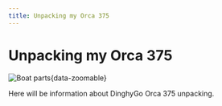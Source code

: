 ```yaml
---
title: Unpacking my Orca 375
---
```

# Unpacking my Orca 375

![Boat parts](../img/boat/unpacking.jpg){data-zoomable}

Here will be information about DinghyGo Orca 375 unpacking.